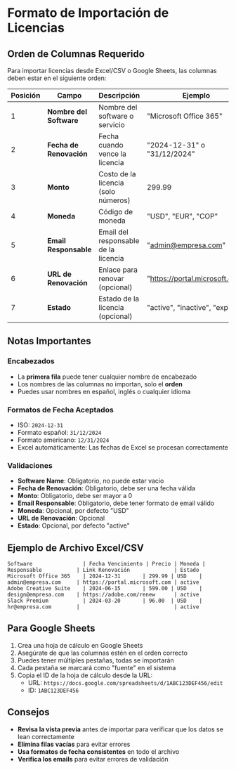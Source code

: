 # Formato de Importación de Licencias

## Orden de Columnas Requerido

Para importar licencias desde Excel/CSV o Google Sheets, las columnas deben estar en el siguiente orden:

| Posición | Campo | Descripción | Ejemplo |
|----------|-------|-------------|---------|
| 1 | **Nombre del Software** | Nombre del software o servicio | "Microsoft Office 365" |
| 2 | **Fecha de Renovación** | Fecha cuando vence la licencia | "2024-12-31" o "31/12/2024" |
| 3 | **Monto** | Costo de la licencia (solo números) | 299.99 |
| 4 | **Moneda** | Código de moneda | "USD", "EUR", "COP" |
| 5 | **Email Responsable** | Email del responsable de la licencia | "admin@empresa.com" |
| 6 | **URL de Renovación** | Enlace para renovar (opcional) | "https://portal.microsoft.com" |
| 7 | **Estado** | Estado de la licencia (opcional) | "active", "inactive", "expired" |

## Notas Importantes

### Encabezados
- La **primera fila** puede tener cualquier nombre de encabezado
- Los nombres de las columnas no importan, solo el **orden**
- Puedes usar nombres en español, inglés o cualquier idioma

### Formatos de Fecha Aceptados
- ISO: `2024-12-31`
- Formato español: `31/12/2024`
- Formato americano: `12/31/2024`
- Excel automáticamente: Las fechas de Excel se procesan correctamente

### Validaciones
- **Software Name**: Obligatorio, no puede estar vacío
- **Fecha de Renovación**: Obligatorio, debe ser una fecha válida
- **Monto**: Obligatorio, debe ser mayor a 0
- **Email Responsable**: Obligatorio, debe tener formato de email válido
- **Moneda**: Opcional, por defecto "USD"
- **URL de Renovación**: Opcional
- **Estado**: Opcional, por defecto "active"

## Ejemplo de Archivo Excel/CSV

```
Software                | Fecha Vencimiento | Precio | Moneda | Responsable           | Link Renovación              | Estado
Microsoft Office 365    | 2024-12-31       | 299.99 | USD    | admin@empresa.com     | https://portal.microsoft.com | active
Adobe Creative Suite    | 2024-06-15       | 599.00 | USD    | design@empresa.com    | https://adobe.com/renew      | active
Slack Premium           | 2024-03-20       | 96.00  | USD    | hr@empresa.com        |                              | active
```

## Para Google Sheets

1. Crea una hoja de cálculo en Google Sheets
2. Asegúrate de que las columnas estén en el orden correcto
3. Puedes tener múltiples pestañas, todas se importarán
4. Cada pestaña se marcará como "fuente" en el sistema
5. Copia el ID de la hoja de cálculo desde la URL:
   - URL: `https://docs.google.com/spreadsheets/d/1ABC123DEF456/edit`
   - ID: `1ABC123DEF456`

## Consejos

- **Revisa la vista previa** antes de importar para verificar que los datos se lean correctamente
- **Elimina filas vacías** para evitar errores
- **Usa formatos de fecha consistentes** en todo el archivo
- **Verifica los emails** para evitar errores de validación